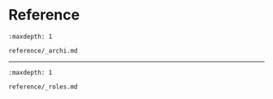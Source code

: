 # Reference


```{toctree}
:maxdepth: 1

reference/_archi.md
```

------

```{toctree}
:maxdepth: 1

reference/_roles.md
```

